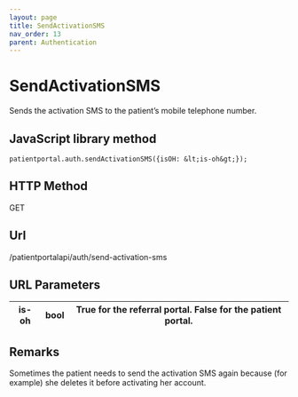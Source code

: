 ```yaml
---
layout: page
title: SendActivationSMS
nav_order: 13
parent: Authentication
---
```


# SendActivationSMS

Sends the activation SMS to the patient’s mobile telephone number.

## JavaScript library method

```
patientportal.auth.sendActivationSMS({isOH: &lt;is-oh&gt;});
```

## HTTP Method

GET

## ****Url****

/patientportalapi/auth/send-activation-sms

## URL Parameters

| is-oh | bool | True for the referral portal. False for the patient portal. |
| --- | --- | --- |

## Remarks

Sometimes the patient needs to send the activation SMS again because (for example) she deletes it before activating her account.
